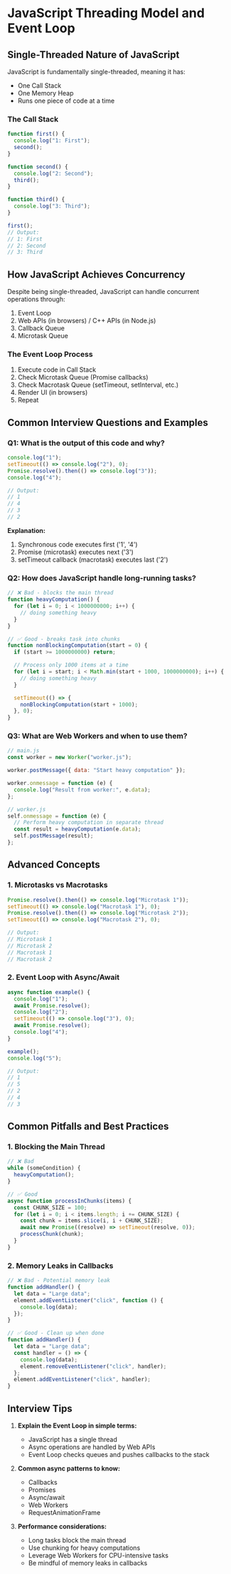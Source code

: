 # JavaScript Threading Model and Event Loop

## Single-Threaded Nature of JavaScript

JavaScript is fundamentally single-threaded, meaning it has:

- One Call Stack
- One Memory Heap
- Runs one piece of code at a time

### The Call Stack

```javascript
function first() {
  console.log("1: First");
  second();
}

function second() {
  console.log("2: Second");
  third();
}

function third() {
  console.log("3: Third");
}

first();
// Output:
// 1: First
// 2: Second
// 3: Third
```

## How JavaScript Achieves Concurrency

Despite being single-threaded, JavaScript can handle concurrent operations through:

1. Event Loop
2. Web APIs (in browsers) / C++ APIs (in Node.js)
3. Callback Queue
4. Microtask Queue

### The Event Loop Process

1. Execute code in Call Stack
2. Check Microtask Queue (Promise callbacks)
3. Check Macrotask Queue (setTimeout, setInterval, etc.)
4. Render UI (in browsers)
5. Repeat

## Common Interview Questions and Examples

### Q1: What is the output of this code and why?

```javascript
console.log("1");
setTimeout(() => console.log("2"), 0);
Promise.resolve().then(() => console.log("3"));
console.log("4");

// Output:
// 1
// 4
// 3
// 2
```

**Explanation:**

1. Synchronous code executes first ('1', '4')
2. Promise (microtask) executes next ('3')
3. setTimeout callback (macrotask) executes last ('2')

### Q2: How does JavaScript handle long-running tasks?

```javascript
// ❌ Bad - blocks the main thread
function heavyComputation() {
  for (let i = 0; i < 1000000000; i++) {
    // doing something heavy
  }
}

// ✅ Good - breaks task into chunks
function nonBlockingComputation(start = 0) {
  if (start >= 1000000000) return;

  // Process only 1000 items at a time
  for (let i = start; i < Math.min(start + 1000, 1000000000); i++) {
    // doing something heavy
  }

  setTimeout(() => {
    nonBlockingComputation(start + 1000);
  }, 0);
}
```

### Q3: What are Web Workers and when to use them?

```javascript
// main.js
const worker = new Worker("worker.js");

worker.postMessage({ data: "Start heavy computation" });

worker.onmessage = function (e) {
  console.log("Result from worker:", e.data);
};

// worker.js
self.onmessage = function (e) {
  // Perform heavy computation in separate thread
  const result = heavyComputation(e.data);
  self.postMessage(result);
};
```

## Advanced Concepts

### 1. Microtasks vs Macrotasks

```javascript
Promise.resolve().then(() => console.log("Microtask 1"));
setTimeout(() => console.log("Macrotask 1"), 0);
Promise.resolve().then(() => console.log("Microtask 2"));
setTimeout(() => console.log("Macrotask 2"), 0);

// Output:
// Microtask 1
// Microtask 2
// Macrotask 1
// Macrotask 2
```

### 2. Event Loop with Async/Await

```javascript
async function example() {
  console.log("1");
  await Promise.resolve();
  console.log("2");
  setTimeout(() => console.log("3"), 0);
  await Promise.resolve();
  console.log("4");
}

example();
console.log("5");

// Output:
// 1
// 5
// 2
// 4
// 3
```

## Common Pitfalls and Best Practices

### 1. Blocking the Main Thread

```javascript
// ❌ Bad
while (someCondition) {
  heavyComputation();
}

// ✅ Good
async function processInChunks(items) {
  const CHUNK_SIZE = 100;
  for (let i = 0; i < items.length; i += CHUNK_SIZE) {
    const chunk = items.slice(i, i + CHUNK_SIZE);
    await new Promise((resolve) => setTimeout(resolve, 0));
    processChunk(chunk);
  }
}
```

### 2. Memory Leaks in Callbacks

```javascript
// ❌ Bad - Potential memory leak
function addHandler() {
  let data = "Large data";
  element.addEventListener("click", function () {
    console.log(data);
  });
}

// ✅ Good - Clean up when done
function addHandler() {
  let data = "Large data";
  const handler = () => {
    console.log(data);
    element.removeEventListener("click", handler);
  };
  element.addEventListener("click", handler);
}
```

## Interview Tips

1. **Explain the Event Loop in simple terms:**

   - JavaScript has a single thread
   - Async operations are handled by Web APIs
   - Event Loop checks queues and pushes callbacks to the stack

2. **Common async patterns to know:**

   - Callbacks
   - Promises
   - Async/await
   - Web Workers
   - RequestAnimationFrame

3. **Performance considerations:**
   - Long tasks block the main thread
   - Use chunking for heavy computations
   - Leverage Web Workers for CPU-intensive tasks
   - Be mindful of memory leaks in callbacks
